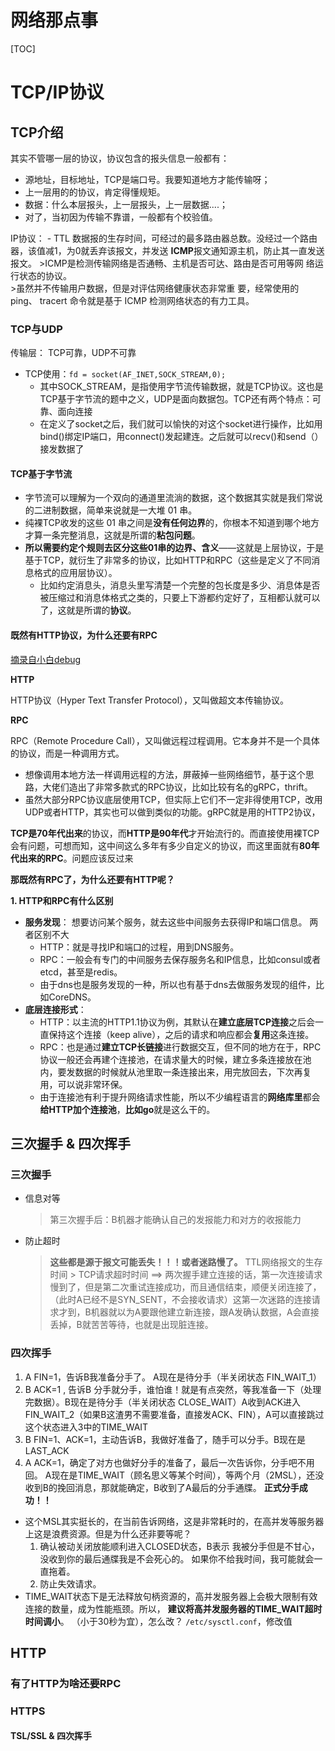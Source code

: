 # 网络那点事
[TOC]

# TCP/IP协议

## TCP介绍

其实不管哪一层的协议，协议包含的报头信息一般都有： 
- 源地址，目标地址，TCP是端口号。我要知道地方才能传输呀；
- 上一层用的的协议，肯定得懂规矩。 
- 数据：什么本层报头，上一层报头，上一层数据....； 
- 对了，当初因为传输不靠谱，一般都有个校验值。

IP协议：
    - TTL 数据报的生存时间，可经过的最多路由器总数。没经过一个路由器，该值减1，为0就丢弃该报文，并发送 **ICMP**报文通知源主机，防止其一直发送报文。
        >ICMP是检测传输网络是否通畅、主机是否可达、路由是否可用等网 络运行状态的协议。  
        >虽然并不传输用户数据，但是对评估网络健康状态非常重 要，经常使用的 ping、 tracert 命令就是基于 ICMP 检测网络状态的有力工具。

### TCP与UDP
传输层： TCP可靠，UDP不可靠
- TCP使用：`fd = socket(AF_INET,SOCK_STREAM,0);`
  - 其中SOCK_STREAM，是指使用字节流传输数据，就是TCP协议。这也是TCP基于字节流的题中之义，UDP是面向数据包。TCP还有两个特点：可靠、面向连接
  - 在定义了socket之后，我们就可以愉快的对这个socket进行操作，比如用bind()绑定IP端口，用connect()发起建连。之后就可以recv()和send（）接发数据了


#### TCP基于字节流

- 字节流可以理解为一个双向的通道里流淌的数据，这个数据其实就是我们常说的二进制数据，简单来说就是一大堆 01 串。
- 纯裸TCP收发的这些 01 串之间是**没有任何边界**的，你根本不知道到哪个地方才算一条完整消息，这就是所谓的**粘包问题**。
- **所以需要约定个规则去区分这些01串的边界、含义**——这就是上层协议，于是基于TCP，就衍生了非常多的协议，比如HTTP和RPC（这些是定义了不同消息格式的应用层协议）。
  - 比如约定消息头，消息头里写清楚一个完整的包长度是多少、消息体是否被压缩过和消息体格式之类的，只要上下游都约定好了，互相都认就可以了，这就是所谓的**协议**。


#### 既然有HTTP协议，为什么还要有RPC

[摘录自小白debug](https://mp.weixin.qq.com/s?__biz=MjM5NTY1MjY0MQ==&mid=2650859827&idx=3&sn=3baa2cdddab891cf90907dabb1985b77&chksm=bd017c7d8a76f56b7cdeed529c44363b7f65de1ad49785fb52aa1c746c0314e4d78282464e2a&scene=27)


**HTTP**

HTTP协议（Hyper Text Transfer Protocol），又叫做超文本传输协议。


**RPC**

RPC（Remote Procedure Call），又叫做远程过程调用。它本身并不是一个具体的协议，而是一种调用方式。

- 想像调用本地方法一样调用远程的方法，屏蔽掉一些网络细节，基于这个思路，大佬们造出了非常多款式的RPC协议，比如比较有名的gRPC，thrift。
- 虽然大部分RPC协议底层使用TCP，但实际上它们不一定非得使用TCP，改用UDP或者HTTP，其实也可以做到类似的功能。gRPC就是用的HTTP2协议，



**TCP是70年代出来**的协议，而**HTTP是90年代**才开始流行的。而直接使用裸TCP会有问题，可想而知，这中间这么多年有多少自定义的协议，而这里面就有**80年代出来的RPC**。问题应该反过来

**那既然有RPC了，为什么还要有HTTP呢？**


**1. HTTP和RPC有什么区别**

- **服务发现**： 想要访问某个服务，就去这些中间服务去获得IP和端口信息。 两者区别不大
  - HTTP：就是寻找IP和端口的过程，用到DNS服务。
  - RPC：一般会有专门的中间服务去保存服务名和IP信息，比如consul或者etcd，甚至是redis。
  - 由于dns也是服务发现的一种，所以也有基于dns去做服务发现的组件，比如CoreDNS。
- **底层连接形式**：
  - HTTP：以主流的HTTP1.1协议为例，其默认在**建立底层TCP连接**之后会一直保持这个连接（keep alive），之后的请求和响应都会**复用**这条连接。
  - RPC：也是通过**建立TCP长链接**进行数据交互，但不同的地方在于，RPC协议一般还会再建个连接池，在请求量大的时候，建立多条连接放在池内，要发数据的时候就从池里取一条连接出来，用完放回去，下次再复用，可以说非常环保。
  - 由于连接池有利于提升网络请求性能，所以不少编程语言的**网络库里**都会**给HTTP加个连接池**，**比如go**就是这么干的。



## 三次握手 & 四次挥手

### 三次握手
- 信息对等
  > 第三次握手后：B机器才能确认自己的发报能力和对方的收报能力
- 防止超时
  > **这些都是源于报文可能丢失！！！或者迷路慢了。** TTL网络报文的生存时间 > TCP请求超时时间 ==> 两次握手建立连接的话，第一次连接请求慢到了，但是第二次重试连接成功，而且通信结束，顺便关闭连接了，（此时A已经不是SYN_SENT，不会接收请求）这第一次迷路的连接请求才到，B机器就以为A要跟他建立新连接，跟A发确认数据，A会直接丢掉，B就苦苦等待，也就是出现脏连接。

### 四次挥手 
1. A FIN=1，告诉B我准备分手了。 A现在是待分手（半关闭状态 FIN_WAIT_1）
2. B ACK=1 , 告诉B 分手就分手，谁怕谁！就是有点突然，等我准备一下（处理完数据）。B现在是待分手（半关闭状态 CLOSE_WAIT）A收到ACK进入FIN_WAIT_2（如果B这渣男不需要准备，直接发ACK、FIN），A可以直接跳过这个状态进入3中的TIME_WAIT
3. B FIN=1、ACK=1，主动告诉B，我做好准备了，随手可以分手。B现在是LAST_ACK
4. A ACK=1，确定了对方也做好分手的准备了，最后一次告诉你，分手吧不用回。 A现在是TIME_WAIT（顾名思义等某个时间），等两个月（2MSL），还没收到B的挽回消息，那就能确定，B收到了A最后的分手通牒。 **正式分手成功！！**

- 这个MSL其实挺长的，在当前告诉网络，这是非常耗时的，在高并发等服务器上这是浪费资源。但是为什么还非要等呢？
    1. 确认被动关闭放能顺利进入CLOSED状态，B表示 我被分手但是不甘心，没收到你的最后通牒我是不会死心的。 如果你不给我时间，我可能就会一直拖着。
    2. 防止失效请求。
- TIME_WAIT状态下是无法释放句柄资源的，高并发服务器上会极大限制有效连接的数量，成为性能瓶颈。所以， **建议将高并发服务器的TIME_WAIT超时时间调小**。 （小于30秒为宜），怎么改？ `/etc/sysctl.conf`，修改值


## HTTP

### 有了HTTP为啥还要RPC


### HTTPS

#### TSL/SSL & 四次挥手

